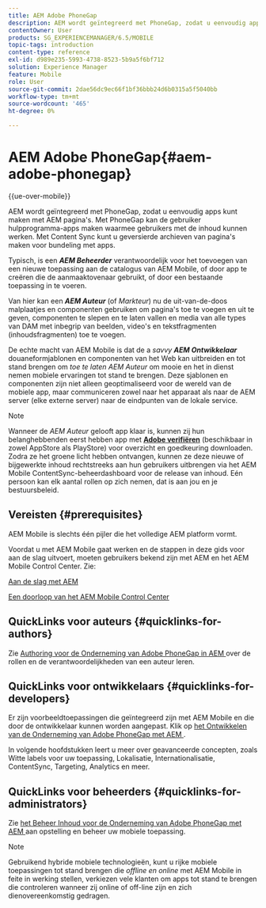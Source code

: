 ```yaml
---
title: AEM Adobe PhoneGap
description: AEM wordt geïntegreerd met PhoneGap, zodat u eenvoudig apps kunt maken met AEM pagina's. Volg deze pagina om aan de slag te gaan met Adobe PhoneGap Enterprise.
contentOwner: User
products: SG_EXPERIENCEMANAGER/6.5/MOBILE
topic-tags: introduction
content-type: reference
exl-id: d989e235-5993-4738-8523-5b9a5f6bf712
solution: Experience Manager
feature: Mobile
role: User
source-git-commit: 2dae56dc9ec66f1bf36bbb24d6b0315a5f5040bb
workflow-type: tm+mt
source-wordcount: '465'
ht-degree: 0%

---
```


# AEM Adobe PhoneGap{#aem-adobe-phonegap}

{{ue-over-mobile}}

AEM wordt geïntegreerd met PhoneGap, zodat u eenvoudig apps kunt maken met AEM pagina&#39;s. Met PhoneGap kan de gebruiker hulpprogramma-apps maken waarmee gebruikers met de inhoud kunnen werken. Met Content Sync kunt u geversierde archieven van pagina&#39;s maken voor bundeling met apps.

Typisch, is een ***AEM Beheerder*** verantwoordelijk voor het toevoegen van een nieuwe toepassing aan de catalogus van AEM Mobile, of door app te creëren die de aanmaaktovenaar gebruikt, of door een bestaande toepassing in te voeren.

Van hier kan een ***AEM Auteur*** (of *Markteur*) nu de uit-van-de-doos malplaatjes en componenten gebruiken om pagina&#39;s toe te voegen en uit te geven, componenten te slepen en te laten vallen en media van alle types van DAM met inbegrip van beelden, video&#39;s en tekstfragmenten (inhoudsfragmenten) toe te voegen.

De echte macht van AEM Mobile is dat de a *savvy* ***AEM Ontwikkelaar*** douaneformjablonen en componenten van het Web kan uitbreiden en tot stand brengen om *toe te laten AEM Auteur* om mooie en het in dienst nemen mobiele ervaringen tot stand te brengen. Deze sjablonen en componenten zijn niet alleen geoptimaliseerd voor de wereld van de mobiele app, maar communiceren zowel naar het apparaat als naar de AEM server (elke externe server) naar de eindpunten van de lokale service.

>[!NOTE]
>
>Wanneer de *AEM Auteur* gelooft app klaar is, kunnen zij hun belanghebbenden eerst hebben app met **[Adobe verifiëren](/help/mobile/phonegap-mobile-quickstart.md)** (beschikbaar in zowel AppStore als PlayStore) voor overzicht en goedkeuring downloaden. Zodra ze het groene licht hebben ontvangen, kunnen ze deze nieuwe of bijgewerkte inhoud rechtstreeks aan hun gebruikers uitbrengen via het AEM Mobile ContentSync-beheerdashboard voor de release van inhoud. Eén persoon kan elk aantal rollen op zich nemen, dat is aan jou en je bestuursbeleid.

## Vereisten {#prerequisites}

AEM Mobile is slechts één pijler die het volledige AEM platform vormt.

Voordat u met AEM Mobile gaat werken en de stappen in deze gids voor aan de slag uitvoert, moeten gebruikers bekend zijn met AEM en het AEM Mobile Control Center. Zie:

[Aan de slag met AEM](/help/sites-deploying/deploy.md)

[Een doorloop van het AEM Mobile Control Center](/help/mobile/phonegap-authoring-apps.md)

## QuickLinks voor auteurs {#quicklinks-for-authors}

Zie [ Authoring voor de Onderneming van Adobe PhoneGap in AEM ](/help/mobile/phonegap.md) over de rollen en de verantwoordelijkheden van een auteur leren.

## QuickLinks voor ontwikkelaars {#quicklinks-for-developers}

Er zijn voorbeeldtoepassingen die geïntegreerd zijn met AEM Mobile en die door de ontwikkelaar kunnen worden aangepast. Klik op [ het Ontwikkelen van de Onderneming van Adobe PhoneGap met AEM ](/help/mobile/developing-in-phonegap.md).

In volgende hoofdstukken leert u meer over geavanceerde concepten, zoals Witte labels voor uw toepassing, Lokalisatie, Internationalisatie, ContentSync, Targeting, Analytics en meer.

## QuickLinks voor beheerders {#quicklinks-for-administrators}

Zie [ het Beheer Inhoud voor de Onderneming van Adobe PhoneGap met AEM ](/help/mobile/administer-phonegap.md) aan opstelling en beheer uw mobiele toepassing.

>[!NOTE]
>
>Gebruikend hybride mobiele technologieën, kunt u rijke mobiele toepassingen tot stand brengen die *offline en online* met AEM Mobile in feite in werking stellen, verkiezen vele klanten om apps tot stand te brengen die controleren wanneer zij online of off-line zijn en zich dienovereenkomstig gedragen.
